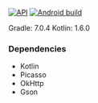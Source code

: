 [![API](https://img.shields.io/badge/API-26%2B-brightgreen.svg?style=flat)](https://android-arsenal.com/api?level=26)
[![Android build](https://github.com/Avonion/android_MusicPlayer/actions/workflows/main_build.yml/badge.svg)](https://github.com/Ksnk-dm/AutoNumbers/blob/master/.github/workflows/main_build.yml)
 
 Gradle: 7.0.4
 Kotlin: 1.6.0

### Dependencies
* Kotlin
* Picasso
* OkHttp
* Gson

